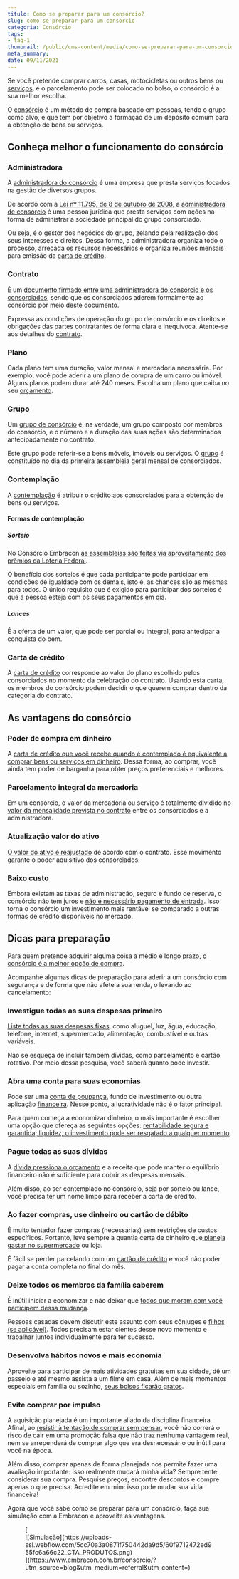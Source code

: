 ```yaml
---
titulo: Como se preparar para um consórcio?
slug: como-se-preparar-para-um-consorcio
categoria: Consórcio
tags:
- tag-1
thumbnail: /public/cms-content/media/como-se-preparar-para-um-consorcio.jpg
meta_summary: 
date: 09/11/2021
---
```

Se você pretende comprar carros, casas, motocicletas ou outros bens ou [serviços](https://www.embracon.com.br/blog/tudo-que-voce-pode-fazer-com-o-consorcio-de-servicos), e o parcelamento pode ser colocado no bolso, o consórcio é a sua melhor escolha.

O [consórcio](https://www.embracon.com.br/blog/como-entrar-em-um-consorcio) é um método de compra baseado em pessoas, tendo o grupo como alvo, e que tem por objetivo a formação de um depósito comum para a obtenção de bens ou serviços.

Conheça melhor o funcionamento do consórcio 
--------------------------------------------

### Administradora 

A [administradora do consórcio](https://www.embracon.com.br/blog/como-escolher-uma-administradora-de-consorcio) é uma empresa que presta serviços focados na gestão de diversos grupos.

De acordo com a [Lei nº 11.795, de 8 de outubro de 2008](http://www.planalto.gov.br/ccivil_03/_ato2007-2010/2008/lei/l11795.htm), a [administradora de consórcio](https://www.embracon.com.br/blog/afinal-o-que-uma-administradora-de-consorcio-faz) é uma pessoa jurídica que presta serviços com ações na forma de administrar a sociedade principal do grupo consorciado.

Ou seja, é o gestor dos negócios do grupo, zelando pela realização dos seus interesses e direitos. Dessa forma, a administradora organiza todo o processo, arrecada os recursos necessários e organiza reuniões mensais para emissão da [carta de crédito](https://www.embracon.com.br/blog/correcao-carta-de-credito-consorcio).

### Contrato 

É um [documento firmado entre uma administradora do consórcio e os consorciados](https://www.embracon.com.br/blog/o-que-e-necessario-avaliar-no-contrato-de-consorcio), sendo que os consorciados aderem formalmente ao consórcio por meio deste documento.

Expressa as condições de operação do grupo de consórcio e os direitos e obrigações das partes contratantes de forma clara e inequívoca. Atente-se aos detalhes do [contrato](https://www.embracon.com.br/conhecaoconsorcio/onde-posso-visualizar-o-numero-do-meu-contrato).

### Plano 

Cada plano tem uma duração, valor mensal e mercadoria necessária. Por exemplo, você pode aderir a um plano de compra de um carro ou imóvel. Alguns planos podem durar até 240 meses. Escolha um plano que caiba no seu [orçamento](https://www.embracon.com.br/blog/como-fazer-um-orcamento-familiar-sem-erro).

### Grupo 

Um [grupo de consórcio](https://www.embracon.com.br/blog/como-funciona-um-grupo-de-consorcio) é, na verdade, um grupo composto por membros do consórcio, e o número e a duração das suas ações são determinados antecipadamente no contrato.

Este grupo pode referir-se a bens móveis, imóveis ou serviços. O [grupo](https://www.embracon.com.br/blog/o-que-sao-os-grupos-de-consorcio-e-como-eles-funcionam) é constituído no dia da primeira assembleia geral mensal de consorciados.

### Contemplação 

A [contemplação](https://www.embracon.com.br/blog/guia-da-contemplacao-de-consorcio) é atribuir o crédito aos consorciados para a obtenção de bens ou serviços.

#### Formas de contemplação 

##### Sorteio 

No Consórcio Embracon [as assembleias são feitas via aproveitamento dos prêmios da Loteria Federal](https://www.embracon.com.br/conhecaoconsorcio/como-sao-realizados-os-sorteios-nas-assembleias).

O benefício dos sorteios é que cada participante pode participar em condições de igualdade com os demais, isto é, as chances são as mesmas para todos. O único requisito que é exigido para participar dos sorteios é que a pessoa esteja com os seus pagamentos em dia.

##### Lances 

É a oferta de um valor, que pode ser parcial ou integral, para antecipar a conquista do bem.

### Carta de crédito 

A [carta de crédito](https://www.embracon.com.br/blog/o-que-e-e-como-funciona-a-carta-de-credito) corresponde ao valor do plano escolhido pelos consorciados no momento da celebração do contrato. Usando esta carta, os membros do consórcio podem decidir o que querem comprar dentro da categoria do contrato.

As vantagens do consórcio 
--------------------------

### Poder de compra em dinheiro 

A [carta de crédito que você recebe quando é contemplado é equivalente a comprar bens ou serviços em dinheiro](https://www.embracon.com.br/blog/5-segredos-do-consorcio-que-nunca-te-contam). Dessa forma, ao comprar, você ainda tem poder de barganha para obter preços preferenciais e melhores.

### Parcelamento integral da mercadoria 

Em um consórcio, o valor da mercadoria ou serviço é totalmente dividido no[ valor da mensalidade prevista no contrato](https://www.embracon.com.br/blog/como-e-feito-o-pagamento-da-parcela-do-consorcio) entre os consorciados e a administradora.

### Atualização valor do ativo 

[O valor do ativo é reajustado](https://www.embracon.com.br/blog/reajuste-consorcio-como-e-feito) de acordo com o contrato. Esse movimento garante o poder aquisitivo dos consorciados.

### Baixo custo 

Embora existam as taxas de administração, seguro e fundo de reserva, o consórcio não tem juros e [não é necessário pagamento de entrada](https://www.embracon.com.br/blog/consorcio-nao-tem-entrada-saiba-mais). Isso torna o consórcio um investimento mais rentável se comparado a outras formas de crédito disponíveis no mercado.

Dicas para preparação 
----------------------

Para quem pretende adquirir alguma coisa a médio e longo prazo, [o consórcio é a melhor opção de compra](https://www.embracon.com.br/blog/como-entrar-em-um-consorcio).

Acompanhe algumas dicas de preparação para aderir a um consórcio com segurança e de forma que não afete a sua renda, o levando ao cancelamento:

### Investigue todas as suas despesas primeiro 

[Liste todas as suas despesas fixas](https://www.embracon.com.br/blog/quais-sao-as-despesas-superfluas-que-podem-ser-cortadas-do-dia-a-dia), como aluguel, luz, água, educação, telefone, internet, supermercado, alimentação, combustível e outras variáveis.

Não se esqueça de incluir também dívidas, como parcelamento e cartão rotativo. Por meio dessa pesquisa, você saberá quanto pode investir.

### Abra uma conta para suas economias 

Pode ser uma [conta de poupança](https://www.embracon.com.br/blog/vale-a-pena-guardar-dinheiro-na-poupanca), fundo de investimento ou outra aplicação [financeira](https://www.embracon.com.br/blog/reserva-financeira-como-preparar-a-sua). Nesse ponto, a lucratividade não é o fator principal.

Para quem começa a economizar dinheiro, o mais importante é escolher uma opção que ofereça as seguintes opções: [rentabilidade segura e garantida; liquidez, o investimento pode ser resgatado a qualquer momento](https://www.embracon.com.br/blog/perfil-de-investidor-conheca-os-tipos-e-saiba-qual-e-o-seu).

### Pague todas as suas dívidas 

A [dívida pressiona o orçamento](https://www.embracon.com.br/blog/dicas-para-sair-das-dividas) e a receita que pode manter o equilíbrio financeiro não é suficiente para cobrir as despesas mensais.

Além disso, ao ser contemplado no consórcio, seja por sorteio ou lance, você precisa ter um nome limpo para receber a carta de crédito.

### Ao fazer compras, use dinheiro ou cartão de débito 

É muito tentador fazer compras (necessárias) sem restrições de custos específicos. Portanto, leve sempre a quantia certa de dinheiro que[ planeja gastar no supermercado](https://www.embracon.com.br/blog/como-economizar-nos-principais-gastos-da-vida) ou loja.

É fácil se perder parcelando com um [cartão de crédito](https://www.embracon.com.br/blog/divida-de-cartao-de-credito-como-sair-dela-e-nao-entrar-mais) e você não poder pagar a conta completa no final do mês.

### Deixe todos os membros da família saberem 

É inútil iniciar a economizar e não deixar que [todos que moram com você participem dessa mudança](https://www.embracon.com.br/blog/financas-da-familia-como-ensinar-os-filhos-a-economizar-dinheiro).

Pessoas casadas devem discutir este assunto com seus cônjuges e [filhos (se aplicável)](https://www.embracon.com.br/blog/envolva-seus-filhos-nas-financas-da-familia). Todos precisam estar cientes desse novo momento e trabalhar juntos individualmente para ter sucesso.

### Desenvolva hábitos novos e mais economia 

Aproveite para participar de mais atividades gratuitas em sua cidade, dê um passeio e até mesmo assista a um filme em casa. Além de mais momentos especiais em família ou sozinho, [seus bolsos ficarão gratos](https://www.embracon.com.br/blog/habitos-de-consumo-antes-durante-e-pos-pandemia).

### Evite comprar por impulso 

A aquisição planejada é um importante aliado da disciplina financeira. Afinal, ao [resistir à tentação de comprar sem pensar](https://www.embracon.com.br/blog/como-diminuir-o-impulso-de-comprar), você não correrá o risco de cair em uma promoção falsa que não traz nenhuma vantagem real, nem se arrependerá de comprar algo que era desnecessário ou inútil para você na época.

Além disso, comprar apenas de forma planejada nos permite fazer uma avaliação importante: isso realmente mudará minha vida? Sempre tente considerar sua compra. Pesquise preços, encontre descontos e compre apenas o que precisa. Acredite em mim: isso pode mudar sua vida financeira!

Agora que você sabe como se preparar para um consórcio, faça sua simulação com a Embracon e aproveite as vantagens.

<figure class="w-richtext-figure-type-image w-richtext-align-center">[<div>![Simulação](https://uploads-ssl.webflow.com/5cc70a3a0871f750442da9d5/60f9712472ed955fc6a66c22_CTA_PRODUTOS.png)</div>](https://www.embracon.com.br/consorcio/?utm_source=blog&utm_medium=referral&utm_content=)</figure>
